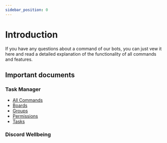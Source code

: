 ```yaml
---
sidebar_position: 0
---
```


# Introduction

If you have any questions about a command of our bots, you can just vew it here and read a detailed explanation
of the functionality of all commands and features.

## Important documents
### Task Manager
- [All Commands](tmb/all-commands.md)
- [Boards](tmb/boards.md)
- [Groups](tmb/groups.md)
- [Permissions](tmb/permissions.md)
- [Tasks](tmb/tasks.md)

### Discord Wellbeing